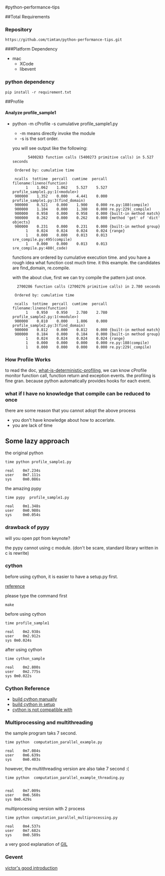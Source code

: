 #python-performance-tips

##Total Requirements
### Repository
	https://github.com/timtan/python-performance-tips.git
###Platform Dependency
* mac
  * XCode
  * libevent
    
### python dependency
 
	pip install -r requirement.txt 
	
##Profile

#### Analyze profile_sample1
* python -m cProfile -s cumulative profile_sample1.py 
  * -m means directly invoke the module
  * -s is the sort order.  
  
  you will see output like the following:
  
	         5400283 function calls (5400273 primitive calls) in 5.527 seconds
	
	   Ordered by: cumulative time
	
	   ncalls  tottime  percall  cumtime  percall filename:lineno(function)
	        1    1.062    1.062    5.527    5.527 profile_sample1.py:1(<module>)
	   900000    1.352    0.000    4.441    0.000 profile_sample1.py:3(find_domain)
	   900000    0.521    0.000    1.900    0.000 re.py:188(compile)
	   900000    1.104    0.000    1.380    0.000 re.py:229(_compile)
	   900000    0.958    0.000    0.958    0.000 {built-in method match}
	   900000    0.262    0.000    0.262    0.000 {method 'get' of 'dict' objects}
	   900000    0.231    0.000    0.231    0.000 {built-in method group}
	        1    0.024    0.024    0.024    0.024 {range}
	        1    0.000    0.000    0.013    0.013 sre_compile.py:495(compile)
	        1    0.000    0.000    0.013    0.013 sre_compile.py:480(_code)

	
	        
	        
   functions are ordered by cumulative execution time. and you have a rough idea what function cost much time. it this example. the candidates are find_domain, re.compile. 
   
   with the about clue, first we can try compile the pattern just once. 
   
	    2700286 function calls (2700276 primitive calls) in 2.780 seconds
	
	   Ordered by: cumulative time
	
	   ncalls  tottime  percall  cumtime  percall filename:lineno(function)
	        1    0.950    0.950    2.780    2.780 profile_sample2.py:1(<module>)
	   900000    0.810    0.000    1.806    0.000 profile_sample2.py:3(find_domain)
	   900000    0.812    0.000    0.812    0.000 {built-in method match}
	   900000    0.184    0.000    0.184    0.000 {built-in method group}
	        1    0.024    0.024    0.024    0.024 {range}
	        1    0.000    0.000    0.000    0.000 re.py:188(compile)
	        1    0.000    0.000    0.000    0.000 re.py:229(_compile)
   
### How Profile Works
 to read the doc, [what-is-deterministic-profiling][1], we can know cProfile monitor function call, function return and exception events. the profiling is fine gran. because python automatically provides hooks for each event. 
   
   
 [1]:http://docs.python.org/library/profile.html#what-is-deterministic-profiling
 
### what if I have no knowledge that compile can be reduced to once

there are some reason that you cannot adopt the above process

 * you don't have knowledge about how to accerlate.
 * you are lack of time
 
## Some lazy approach
  
  
the original python
  
	time python profile_sample1.py
	
	real	0m7.234s
	user	0m7.111s
	sys	    0m0.086s
		
	
the amazing pypy	

	time pypy  profile_sample1.py
	
	real	0m1.348s
	user	0m0.980s
	sys	    0m0.054s


### drawback of pypy

will you open ppt from keynote?

the pypy cannot using c module. (don't be scare, standard library written in c is rewrite)

### cython 

before using cython, it is easier to have a setup.py first.

[reference](http://docs.cython.org/src/userguide/tutorial.html)

please type the command first

	make 
 

before using cython
	
	time profile_sample1
	
	real	0m2.938s
	user	0m2.912s
	sys	0m0.024s
 
 after using cython
 
	time cython_sample 
	
	real	0m2.800s
	user	0m2.775s
	sys	0m0.022s
	
### Cython Reference
 
 
 
 * [build cython manually][cython_manually] 
 * [build cython in setup][cython_setup] 
 * [cython is not compatible with][build_issue]

 [cython_manually]: http://blog.perrygeo.net/2008/04/19/a-quick-cython-introduction/
 [cython_setup]: http://ldots.org/pyrex-guide/2-compiling.html#distutils
 [build_issue]: https://groups.google.com/forum/?fromgroups=#!topic/cython-users/q42q9rFFaIs
 
 
### Multiprocessing and multithreading

the sample program taks 7 second.

	time python  computation_parallel_example.py
		
	real	0m7.084s
	user	0m6.639s
	sys	    0m0.403s
	
however, the multithreading version are also take 7 second :(

	time python  computation_parallel_example_threading.py 
	
	
	real	0m7.009s
	user	0m6.560s
	sys	0m0.429s


multiprocessing version with 2 process
  
	time python computation_parallel_multiprocessing.py 

	real	0m4.537s
	user	0m7.682s
	sys	    0m0.589s
 
 
a very good explanation of [GIL](http://dabeaz.blogspot.tw/2011/08/inside-look-at-gil-removal-patch-of.html)
 
### Gevent

[victor's good introduction][victor_gevent]


[victor_gevent]: http://blog.ez2learn.com/2010/07/17/talk-about-coroutine-and-gevent/
